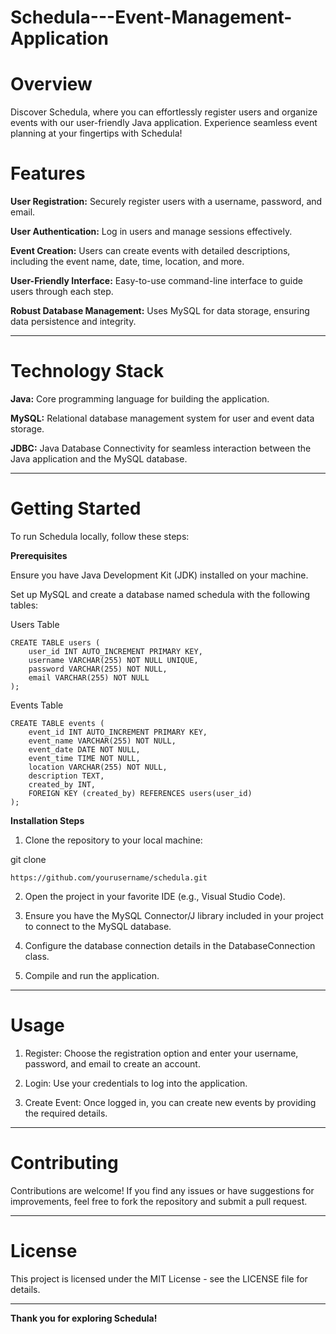 # Schedula---Event-Management-Application

# Overview
Discover Schedula, where you can effortlessly register users and organize events with our user-friendly Java application. Experience seamless event planning at your fingertips with Schedula!

# Features

**User Registration:** Securely register users with a username, password, and email.

**User Authentication:** Log in users and manage sessions effectively.

**Event Creation:** Users can create events with detailed descriptions, including the event name, date, time, location, and more.

**User-Friendly Interface:** Easy-to-use command-line interface to guide users through each step.

**Robust Database Management:** Uses MySQL for data storage, ensuring data persistence and integrity.



---

# Technology Stack

**Java:** Core programming language for building the application.

**MySQL:** Relational database management system for user and event data storage.

**JDBC:** Java Database Connectivity for seamless interaction between the Java application and the MySQL database.



---

# Getting Started

To run Schedula locally, follow these steps:

**Prerequisites**

Ensure you have Java Development Kit (JDK) installed on your machine.

Set up MySQL and create a database named schedula with the following tables:


Users Table
```
CREATE TABLE users (
    user_id INT AUTO_INCREMENT PRIMARY KEY,
    username VARCHAR(255) NOT NULL UNIQUE,
    password VARCHAR(255) NOT NULL,
    email VARCHAR(255) NOT NULL
);
```

Events Table
```
CREATE TABLE events (
    event_id INT AUTO_INCREMENT PRIMARY KEY,
    event_name VARCHAR(255) NOT NULL,
    event_date DATE NOT NULL,
    event_time TIME NOT NULL,
    location VARCHAR(255) NOT NULL,
    description TEXT,
    created_by INT,
    FOREIGN KEY (created_by) REFERENCES users(user_id)
);
```
**Installation Steps**

1. Clone the repository to your local machine:

git clone 
```
https://github.com/yourusername/schedula.git
```

2. Open the project in your favorite IDE (e.g., Visual Studio Code).


3. Ensure you have the MySQL Connector/J library included in your project to connect to the MySQL database.


4. Configure the database connection details in the DatabaseConnection class.


5. Compile and run the application.




---

# Usage

1. Register: Choose the registration option and enter your username, password, and email to create an account.


2. Login: Use your credentials to log into the application.


3. Create Event: Once logged in, you can create new events by providing the required details.




---

# Contributing

Contributions are welcome! If you find any issues or have suggestions for improvements, feel free to fork the repository and submit a pull request.


---

# License

This project is licensed under the MIT License - see the LICENSE file for details.


---

**Thank you for exploring Schedula!**
